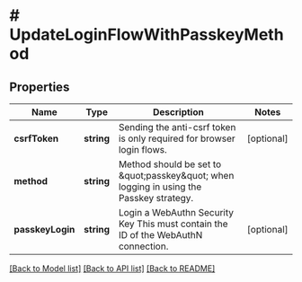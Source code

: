 # # UpdateLoginFlowWithPasskeyMethod

## Properties

Name | Type | Description | Notes
------------ | ------------- | ------------- | -------------
**csrfToken** | **string** | Sending the anti-csrf token is only required for browser login flows. | [optional]
**method** | **string** | Method should be set to \&quot;passkey\&quot; when logging in using the Passkey strategy. |
**passkeyLogin** | **string** | Login a WebAuthn Security Key  This must contain the ID of the WebAuthN connection. | [optional]

[[Back to Model list]](../../README.md#models) [[Back to API list]](../../README.md#endpoints) [[Back to README]](../../README.md)
